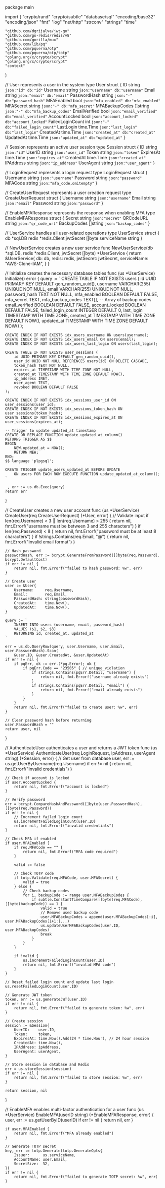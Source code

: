 package main

import (
	"crypto/rand"
	"crypto/subtle"
	"database/sql"
	"encoding/base32"
	"encoding/json"
	"fmt"
	"log"
	"net/http"
	"strconv"
	"strings"
	"time"

	"github.com/dgrijalva/jwt-go"
	"github.com/go-redis/redis/v8"
	"github.com/gorilla/mux"
	"github.com/lib/pq"
	"github.com/pquerna/otp"
	"github.com/pquerna/otp/totp"
	"golang.org/x/crypto/bcrypt"
	"golang.org/x/crypto/scrypt"
	"context"
)

// User represents a user in the system
type User struct {
	ID                string    `json:"id" db:"id"`
	Username          string    `json:"username" db:"username"`
	Email             string    `json:"email" db:"email"`
	PasswordHash      string    `json:"-" db:"password_hash"`
	MFAEnabled        bool      `json:"mfa_enabled" db:"mfa_enabled"`
	MFASecret         string    `json:"-" db:"mfa_secret"`
	MFABackupCodes    []string  `json:"-" db:"mfa_backup_codes"`
	EmailVerified     bool      `json:"email_verified" db:"email_verified"`
	AccountLocked     bool      `json:"account_locked" db:"account_locked"`
	FailedLoginCount  int       `json:"-" db:"failed_login_count"`
	LastLogin         time.Time `json:"last_login" db:"last_login"`
	CreatedAt         time.Time `json:"created_at" db:"created_at"`
	UpdatedAt         time.Time `json:"updated_at" db:"updated_at"`
}

// Session represents an active user session
type Session struct {
	ID        string    `json:"id"`
	UserID    string    `json:"user_id"`
	Token     string    `json:"token"`
	ExpiresAt time.Time `json:"expires_at"`
	CreatedAt time.Time `json:"created_at"`
	IPAddress string    `json:"ip_address"`
	UserAgent string    `json:"user_agent"`
}

// LoginRequest represents a login request
type LoginRequest struct {
	Username string `json:"username"`
	Password string `json:"password"`
	MFACode  string `json:"mfa_code,omitempty"`
}

// CreateUserRequest represents a user creation request
type CreateUserRequest struct {
	Username string `json:"username"`
	Email    string `json:"email"`
	Password string `json:"password"`
}

// EnableMFAResponse represents the response when enabling MFA
type EnableMFAResponse struct {
	Secret      string   `json:"secret"`
	QRCodeURL   string   `json:"qr_code_url"`
	BackupCodes []string `json:"backup_codes"`
}

// UserService handles all user-related operations
type UserService struct {
	db          *sql.DB
	redis       *redis.Client
	jwtSecret   []byte
	serviceName string
}

// NewUserService creates a new user service
func NewUserService(db *sql.DB, redis *redis.Client, jwtSecret []byte) *UserService {
	return &UserService{
		db:          db,
		redis:       redis,
		jwtSecret:   jwtSecret,
		serviceName: "AWS-Clone-IAM",
	}
}

// Initialize creates the necessary database tables
func (us *UserService) Initialize() error {
	query := `
	CREATE TABLE IF NOT EXISTS users (
		id UUID PRIMARY KEY DEFAULT gen_random_uuid(),
		username VARCHAR(255) UNIQUE NOT NULL,
		email VARCHAR(255) UNIQUE NOT NULL,
		password_hash TEXT NOT NULL,
		mfa_enabled BOOLEAN DEFAULT FALSE,
		mfa_secret TEXT,
		mfa_backup_codes TEXT[], -- Array of backup codes
		email_verified BOOLEAN DEFAULT FALSE,
		account_locked BOOLEAN DEFAULT FALSE,
		failed_login_count INTEGER DEFAULT 0,
		last_login TIMESTAMP WITH TIME ZONE,
		created_at TIMESTAMP WITH TIME ZONE DEFAULT NOW(),
		updated_at TIMESTAMP WITH TIME ZONE DEFAULT NOW()
	);

	CREATE INDEX IF NOT EXISTS idx_users_username ON users(username);
	CREATE INDEX IF NOT EXISTS idx_users_email ON users(email);
	CREATE INDEX IF NOT EXISTS idx_users_last_login ON users(last_login);

	CREATE TABLE IF NOT EXISTS user_sessions (
		id UUID PRIMARY KEY DEFAULT gen_random_uuid(),
		user_id UUID NOT NULL REFERENCES users(id) ON DELETE CASCADE,
		token_hash TEXT NOT NULL,
		expires_at TIMESTAMP WITH TIME ZONE NOT NULL,
		created_at TIMESTAMP WITH TIME ZONE DEFAULT NOW(),
		ip_address INET,
		user_agent TEXT,
		revoked BOOLEAN DEFAULT FALSE
	);

	CREATE INDEX IF NOT EXISTS idx_sessions_user_id ON user_sessions(user_id);
	CREATE INDEX IF NOT EXISTS idx_sessions_token_hash ON user_sessions(token_hash);
	CREATE INDEX IF NOT EXISTS idx_sessions_expires_at ON user_sessions(expires_at);

	-- Trigger to update updated_at timestamp
	CREATE OR REPLACE FUNCTION update_updated_at_column()
	RETURNS TRIGGER AS $$
	BEGIN
		NEW.updated_at = NOW();
		RETURN NEW;
	END;
	$$ language 'plpgsql';

	CREATE TRIGGER update_users_updated_at BEFORE UPDATE
		ON users FOR EACH ROW EXECUTE FUNCTION update_updated_at_column();
	`

	_, err := us.db.Exec(query)
	return err
}

// CreateUser creates a new user account
func (us *UserService) CreateUser(req CreateUserRequest) (*User, error) {
	// Validate input
	if len(req.Username) < 3 || len(req.Username) > 255 {
		return nil, fmt.Errorf("username must be between 3 and 255 characters")
	}
	if len(req.Password) < 8 {
		return nil, fmt.Errorf("password must be at least 8 characters")
	}
	if !strings.Contains(req.Email, "@") {
		return nil, fmt.Errorf("invalid email format")
	}

	// Hash password
	passwordHash, err := bcrypt.GenerateFromPassword([]byte(req.Password), bcrypt.DefaultCost)
	if err != nil {
		return nil, fmt.Errorf("failed to hash password: %w", err)
	}

	// Create user
	user := &User{
		Username:     req.Username,
		Email:        req.Email,
		PasswordHash: string(passwordHash),
		CreatedAt:    time.Now(),
		UpdatedAt:    time.Now(),
	}

	query := `
		INSERT INTO users (username, email, password_hash)
		VALUES ($1, $2, $3)
		RETURNING id, created_at, updated_at
	`

	err = us.db.QueryRow(query, user.Username, user.Email, user.PasswordHash).Scan(
		&user.ID, &user.CreatedAt, &user.UpdatedAt)
	if err != nil {
		if pqErr, ok := err.(*pq.Error); ok {
			if pqErr.Code == "23505" { // unique_violation
				if strings.Contains(pqErr.Detail, "username") {
					return nil, fmt.Errorf("username already exists")
				}
				if strings.Contains(pqErr.Detail, "email") {
					return nil, fmt.Errorf("email already exists")
				}
			}
		}
		return nil, fmt.Errorf("failed to create user: %w", err)
	}

	// Clear password hash before returning
	user.PasswordHash = ""
	return user, nil
}

// AuthenticateUser authenticates a user and returns a JWT token
func (us *UserService) AuthenticateUser(req LoginRequest, ipAddress, userAgent string) (*Session, error) {
	// Get user from database
	user, err := us.getUserByUsername(req.Username)
	if err != nil {
		return nil, fmt.Errorf("invalid credentials")
	}

	// Check if account is locked
	if user.AccountLocked {
		return nil, fmt.Errorf("account is locked")
	}

	// Verify password
	err = bcrypt.CompareHashAndPassword([]byte(user.PasswordHash), []byte(req.Password))
	if err != nil {
		// Increment failed login count
		us.incrementFailedLoginCount(user.ID)
		return nil, fmt.Errorf("invalid credentials")
	}

	// Check MFA if enabled
	if user.MFAEnabled {
		if req.MFACode == "" {
			return nil, fmt.Errorf("MFA code required")
		}

		valid := false
		
		// Check TOTP code
		if totp.Validate(req.MFACode, user.MFASecret) {
			valid = true
		} else {
			// Check backup codes
			for i, backupCode := range user.MFABackupCodes {
				if subtle.ConstantTimeCompare([]byte(req.MFACode), []byte(backupCode)) == 1 {
					valid = true
					// Remove used backup code
					user.MFABackupCodes = append(user.MFABackupCodes[:i], user.MFABackupCodes[i+1:]...)
					us.updateUserMFABackupCodes(user.ID, user.MFABackupCodes)
					break
				}
			}
		}

		if !valid {
			us.incrementFailedLoginCount(user.ID)
			return nil, fmt.Errorf("invalid MFA code")
		}
	}

	// Reset failed login count and update last login
	us.resetFailedLoginCount(user.ID)

	// Generate JWT token
	token, err := us.generateJWT(user.ID)
	if err != nil {
		return nil, fmt.Errorf("failed to generate token: %w", err)
	}

	// Create session
	session := &Session{
		UserID:    user.ID,
		Token:     token,
		ExpiresAt: time.Now().Add(24 * time.Hour), // 24 hour session
		CreatedAt: time.Now(),
		IPAddress: ipAddress,
		UserAgent: userAgent,
	}

	// Store session in database and Redis
	err = us.storeSession(session)
	if err != nil {
		return nil, fmt.Errorf("failed to store session: %w", err)
	}

	return session, nil
}

// EnableMFA enables multi-factor authentication for a user
func (us *UserService) EnableMFA(userID string) (*EnableMFAResponse, error) {
	user, err := us.getUserByID(userID)
	if err != nil {
		return nil, err
	}

	if user.MFAEnabled {
		return nil, fmt.Errorf("MFA already enabled")
	}

	// Generate TOTP secret
	key, err := totp.Generate(totp.GenerateOpts{
		Issuer:      us.serviceName,
		AccountName: user.Email,
		SecretSize:  32,
	})
	if err != nil {
		return nil, fmt.Errorf("failed to generate TOTP secret: %w", err)
	}